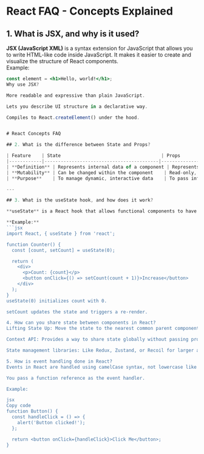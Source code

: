 # React FAQ - Concepts Explained

## 1. What is JSX, and why is it used?

**JSX (JavaScript XML)** is a syntax extension for JavaScript that allows you to write HTML-like code inside JavaScript. It makes it easier to create and visualize the structure of React components.  
Example:
```jsx
const element = <h1>Hello, world!</h1>;
Why use JSX?

More readable and expressive than plain JavaScript.

Lets you describe UI structure in a declarative way.

Compiles to React.createElement() under the hood.


# React Concepts FAQ

## 2. What is the difference between State and Props?

| Feature    | State                                     | Props                                         |
|------------|------------------------------------------|-----------------------------------------------|
| **Definition** | Represents internal data of a component | Represents data passed from parent to child |
| **Mutability** | Can be changed within the component    | Read-only, cannot be changed by the child component |
| **Purpose**    | To manage dynamic, interactive data    | To pass information between components      |

---

## 3. What is the useState hook, and how does it work?

**useState** is a React hook that allows functional components to have state.

**Example:**
```jsx
import React, { useState } from 'react';

function Counter() {
  const [count, setCount] = useState(0);

  return (
    <div>
      <p>Count: {count}</p>
      <button onClick={() => setCount(count + 1)}>Increase</button>
    </div>
  );
}
useState(0) initializes count with 0.

setCount updates the state and triggers a re-render.

4. How can you share state between components in React?
Lifting State Up: Move the state to the nearest common parent component and pass it down via props.

Context API: Provides a way to share state globally without passing props through every level.

State management libraries: Like Redux, Zustand, or Recoil for larger applications.

5. How is event handling done in React?
Events in React are handled using camelCase syntax, not lowercase like HTML.

You pass a function reference as the event handler.

Example:

jsx
Copy code
function Button() {
  const handleClick = () => {
    alert('Button clicked!');
  };

  return <button onClick={handleClick}>Click Me</button>;
}
